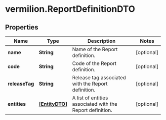 # vermilion.ReportDefinitionDTO

## Properties

Name | Type | Description | Notes
------------ | ------------- | ------------- | -------------
**name** | **String** | Name of the Report definition. | [optional] 
**code** | **String** | Code of the Report definition. | [optional] 
**releaseTag** | **String** | Release tag associated with the Report definition. | [optional] 
**entities** | [**[EntityDTO]**](EntityDTO.md) | A list of entities associated with the Report definition. | [optional] 


